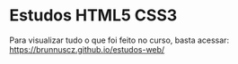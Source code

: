 # Estudos HTML5 CSS3
Para visualizar tudo o que foi feito no curso, basta acessar: <br>
https://brunnuscz.github.io/estudos-web/
